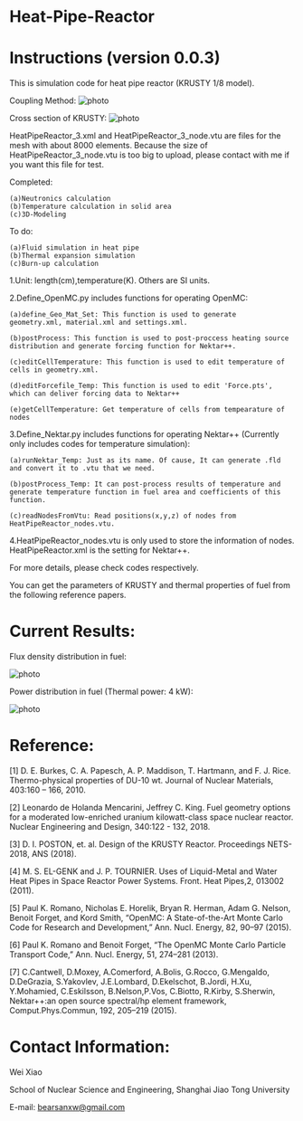 # Heat-Pipe-Reactor
# Instructions (version 0.0.3)

This is simulation code for heat pipe reactor (KRUSTY 1/8 model).

Coupling Method:
![photo](https://github.com/bearsan/Heat-Pipe-Reactor/blob/master/coupling_method.jpg)

Cross section of KRUSTY:
![photo](https://github.com/bearsan/Heat-Pipe-Reactor/blob/master/cross_section.jpg)

HeatPipeReactor_3.xml and HeatPipeReactor_3_node.vtu are files for the mesh with about 8000 elements. Because the size of HeatPipeReactor_3_node.vtu is too big to upload, please contact with me if you want this file for test.



Completed:

    (a)Neutronics calculation 
    (b)Temperature calculation in solid area
    (c)3D-Modeling

To do:

    (a)Fluid simulation in heat pipe
    (b)Thermal expansion simulation
    (c)Burn-up calculation



1.Unit: length(cm),temperature(K). Others are SI units.

2.Define_OpenMC.py includes functions for operating OpenMC:

    (a)define_Geo_Mat_Set: This function is used to generate  geometry.xml, material.xml and settings.xml.
    
    (b)postProcess: This function is used to post-proccess heating source distribution and generate forcing function for Nektar++.
    
    (c)editCellTemperature: This function is used to edit temperature of cells in geometry.xml.
    
    (d)editForcefile_Temp: This function is used to edit 'Force.pts', which can deliver forcing data to Nektar++
    
    (e)getCellTemperature: Get temperature of cells from tempearature of nodes

3.Define_Nektar.py includes functions for operating Nektar++ (Currently only includes codes for temperature simulation):

    (a)runNektar_Temp: Just as its name. Of cause, It can generate .fld and convert it to .vtu that we need.
    
    (b)postProcess_Temp: It can post-process results of temperature and generate temperature function in fuel area and coefficients of this function.
    
    (c)readNodesFromVtu: Read positions(x,y,z) of nodes from HeatPipeReactor_nodes.vtu.

4.HeatPipeReactor_nodes.vtu is only used to store the information of nodes. HeatPipeReactor.xml is the setting for Nektar++.

For more details, please check codes respectively.

You can get the parameters of KRUSTY and thermal properties of fuel from the following reference papers. 

# Current Results:
Flux density distribution in fuel:

![photo](https://github.com/bearsan/Heat-Pipe-Reactor/blob/master/Image/flux_distribution.png)

Power distribution in fuel (Thermal power: 4 kW):

![photo](https://github.com/bearsan/Heat-Pipe-Reactor/blob/master/Image/power_distribution.png)

# Reference:
[1] D. E. Burkes, C. A. Papesch, A. P. Maddison, T. Hartmann, and F. J. Rice. Thermo-physical properties of DU-10 wt. Journal of Nuclear Materials, 403:160 – 166, 2010.

[2] Leonardo de Holanda Mencarini, Jeffrey C. King. Fuel geometry options for a moderated low-enriched uranium kilowatt-class space nuclear reactor. Nuclear Engineering and Design, 340:122 - 132, 2018.

[3] D. I. POSTON, et. al. Design of the KRUSTY Reactor. Proceedings NETS-2018, ANS (2018).

[4] M. S. EL-GENK and J. P. TOURNIER. Uses  of Liquid-Metal and Water Heat Pipes in Space Reactor Power Systems. Front. Heat Pipes,2, 013002 (2011).

[5] Paul K. Romano, Nicholas E. Horelik, Bryan R. Herman, Adam G. Nelson, Benoit Forget, and Kord Smith, “OpenMC: A State-of-the-Art Monte Carlo Code for Research and Development,” Ann. Nucl. Energy, 82, 90–97 (2015).

[6] Paul K. Romano and Benoit Forget, “The OpenMC Monte Carlo Particle Transport Code,” Ann. Nucl. Energy, 51, 274–281 (2013).

[7] C.Cantwell, D.Moxey, A.Comerford, A.Bolis, G.Rocco, G.Mengaldo, D.DeGrazia, S.Yakovlev, J.E.Lombard, D.Ekelschot, B.Jordi, H.Xu, Y.Mohamied, C.Eskilsson, B.Nelson,P.Vos, C.Biotto, R.Kirby, S.Sherwin, Nektar++:an open source spectral/hp element framework, Comput.Phys.Commun, 192, 205–219 (2015).

# Contact Information:
Wei Xiao

School of Nuclear Science and Engineering, Shanghai Jiao Tong University

E-mail: bearsanxw@gmail.com

